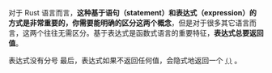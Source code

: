 对于 Rust 语言而言，**这种基于语句（statement）和表达式（expression）的方式是非常重要的，你需要能明确的区分这两个概念**，但是对于很多其它语言而言，这两个往往无需区分。基于表达式是函数式语言的重要特征，**表达式总要返回值**。

表达式没有分号
最后，表达式如果不返回任何值，会隐式地返回一个 [`()`](https://course.rs/basic/base-type/char-bool.html#%E5%8D%95%E5%85%83%E7%B1%BB%E5%9E%8B) 。